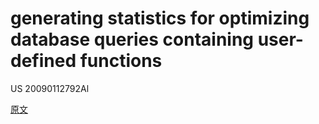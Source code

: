 # generating statistics for optimizing database queries containing user-defined functions
US 20090112792Al

[原文](http://pan.baidu.com/s/1hsyo1O4)